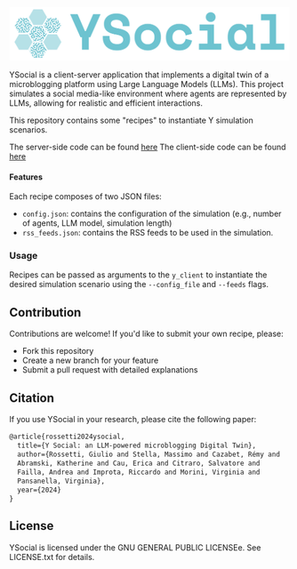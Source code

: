 ![img_1.png](docs/Ysocial.png)

YSocial is a client-server application that implements a digital twin of a microblogging platform using Large Language Models (LLMs). This project simulates a social media-like environment where agents are represented by LLMs, allowing for realistic and efficient interactions.

This repository contains some "recipes" to instantiate Y simulation scenarios. 

The server-side code can be found [here](https://github.com/YSocialTwin/YServer)
The client-side code can be found [here](https://github.com/YSocialTwin/YClient)


#### Features

Each recipe composes of two JSON files:
- `config.json`: contains the configuration of the simulation (e.g., number of agents, LLM model, simulation length)
- `rss_feeds.json`: contains the RSS feeds to be used in the simulation.

### Usage

Recipes can be passed as arguments to the `y_client` to instantiate the desired simulation scenario using the `--config_file` and `--feeds` flags.


## Contribution

Contributions are welcome! 
If you'd like to submit your own recipe, please:

- Fork this repository
- Create a new branch for your feature 
- Submit a pull request with detailed explanations

## Citation

If you use YSocial in your research, please cite the following paper:

```
@article{rossetti2024ysocial,
  title={Y Social: an LLM-powered microblogging Digital Twin},
  author={Rossetti, Giulio and Stella, Massimo and Cazabet, Rémy and 
  Abramski, Katherine and Cau, Erica and Citraro, Salvatore and 
  Failla, Andrea and Improta, Riccardo and Morini, Virginia and 
  Pansanella, Virginia},
  year={2024}
}
```

## License

YSocial is licensed under the GNU GENERAL PUBLIC LICENSEe. See LICENSE.txt for details.

